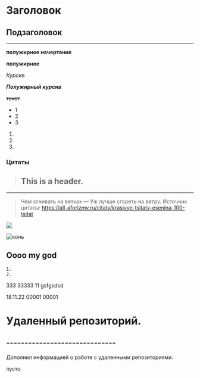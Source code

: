 #  Заголовок

## Подзаголовок
---

**полужирное начертание**

__полужирное__

*Курсив*

***Полужирный курсив***

~~текст~~



* 1
* 2
* 3

1.
2.
3.

### Цитаты

> ## This is a header.
---
>Чем сгнивать на ветках — Уж лучше сгореть на ветру.
Источник цитаты: https://all-aforizmy.ru/citaty/krasivye-tsitaty-esenina-100-tsitat

![](//https://yandex.ru/images/search?text=картинки)

![конь](https://bipbap.ru/wp-content/uploads/2017/04/7rooster.jpg)

## Oooo my god
    1. 
    2.
333
33333
11
gsfgsdsd


18.11.22
00001 00001 

# Удаленный репозиторий.
## ------------------------------

Дополнил информацией о работе с удаленными репозиториями.


пусто
